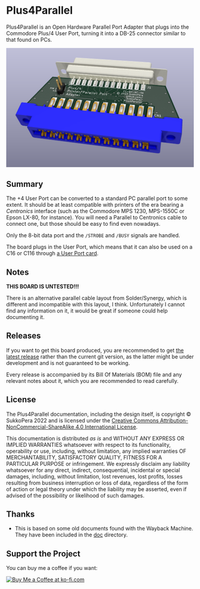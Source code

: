 # Plus4Parallel
Plus4Parallel is an Open Hardware Parallel Port Adapter that plugs into the Commodore Plus/4 User Port, turning it into a DB-25 connector similar to that found on PCs.

![Board](https://raw.githubusercontent.com/SukkoPera/Plus4Parallel/master/img/render-top.png)

## Summary
The +4 User Port can be converted to a standard PC parallel port to some extent. It should be at least compatible with printers of the era bearing a *Centronics* interface (such as the Commodore MPS 1230, MPS-1550C or Epson LX-80, for instance). You will need a Parallel to Centronics cable to connect one, but those should be easy to find even nowadays.

Only the 8-bit data port and the `/STROBE` and `/BUSY` signals are handled.

The board plugs in the User Port, which means that it can also be used on a C16 or C116 through [a User Port card](https://github.com/SukkoPera/16up).

## Notes
**THIS BOARD IS UNTESTED!!!**

There is an alternative parallel cable layout from Solder/Synergy, which is different and incompatible with this layout, I think. Unfortunately I cannot find any information on it, it would be great if someone could help documenting it.

## Releases
If you want to get this board produced, you are recommended to get [the latest release](https://github.com/SukkoPera/Plus4Parallel/releases) rather than the current git version, as the latter might be under development and is not guaranteed to be working.

Every release is accompanied by its Bill Of Materials (BOM) file and any relevant notes about it, which you are recommended to read carefully.

## License
The Plus4Parallel documentation, including the design itself, is copyright &copy; SukkoPera 2022 and is licensed under the [Creative Commons Attribution-NonCommercial-ShareAlike 4.0 International License](https://creativecommons.org/licenses/by-nc-sa/4.0/).

This documentation is distributed *as is* and WITHOUT ANY EXPRESS OR IMPLIED WARRANTIES whatsoever with respect to its functionality, operability or use, including, without limitation, any implied warranties OF MERCHANTABILITY, SATISFACTORY QUALITY, FITNESS FOR A PARTICULAR PURPOSE or infringement. We expressly disclaim any liability whatsoever for any direct, indirect, consequential, incidental or special damages, including, without limitation, lost revenues, lost profits, losses resulting from business interruption or loss of data, regardless of the form of action or legal theory under which the liability may be asserted, even if advised of the possibility or likelihood of such damages.

## Thanks
* This is based on some old documents found with the Wayback Machine. They have been included in the [doc](doc/) directory.

## Support the Project
You can buy me a coffee if you want:

<a href='https://ko-fi.com/L3L0U18L' target='_blank'><img height='36' style='border:0px;height:36px;' src='https://az743702.vo.msecnd.net/cdn/kofi2.png?v=2' border='0' alt='Buy Me a Coffee at ko-fi.com' /></a>
